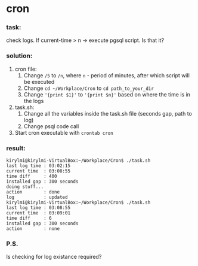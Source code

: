 # cron

### task:
check logs. If current-time > n -> execute pgsql script. Is that it? 

### solution:
1. cron file:
    1. Change `/5` to `/n`, where `n` - period of minutes, after which script will be executed
    2. Change `cd ~/Workplace/Cron` to `cd path_to_your_dir`
    3. Change `'{print $1}'` to `'{print $n}'` based on where the time is in the logs
2. task.sh:
    1. Change all the variables inside the task.sh file (seconds gap, path to log)
    2. Change psql code call
3. Start cron executable with `crontab cron`


### result:

```
kirylmi@kirylmi-VirtualBox:~/Workplace/Cron$ ./task.sh 
last log time : 03:02:15
current time  : 03:08:55
time diff     : 400
installed gap : 300 seconds
doing stuff...
action        : done
log           : updated
kirylmi@kirylmi-VirtualBox:~/Workplace/Cron$ ./task.sh 
last log time : 03:08:55
current time  : 03:09:01
time diff     : 6
installed gap : 300 seconds
action	      : none

```

### P.S.
Is checking for log existance required?
